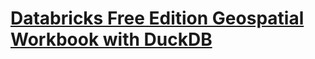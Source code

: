 # [Databricks Free Edition Geospatial Workbook with DuckDB](https://danielsparing.github.io/databricks-geospatial-cookbook/)
